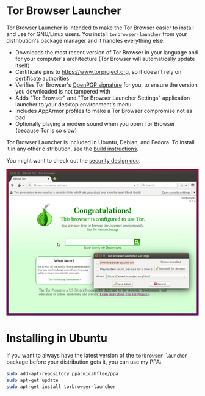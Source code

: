 # Tor Browser Launcher

Tor Browser Launcher is intended to make the Tor Browser easier to install and use for GNU/Linux users. You install ```torbrowser-launcher``` from your distribution's package manager and it handles everything else:

* Downloads the most recent version of Tor Browser in your language and for your computer's architecture (Tor Browser will automatically update itself)
* Certificate pins to https://www.torproject.org, so it doesn't rely on certificate authorities
* Verifies Tor Browser's [OpenPGP signature](https://www.torproject.org/docs/verifying-signatures.html.en) for you, to ensure the version you downloaded is not tampered with
* Adds "Tor Browser" and "Tor Browser Launcher Settings" application launcher to your desktop environment's menu
* Includes AppArmor profiles to make a Tor Browser compromise not as bad
* Optionally playing a modem sound when you open Tor Browser (because Tor is so slow)

Tor Browser Launcher is included in Ubuntu, Debian, and Fedora. To install it in any other distribution, see the [build instructions](/BUILD.md).

You might want to check out the [security design doc](/security_design.md).

![Tor Browser Launcher screenshot](/screenshot.png)

# Installing in Ubuntu

If you want to always have the latest version of the `torbrowser-launcher` package before your distribution gets it, you can use my PPA:

```sh
sudo add-apt-repository ppa:micahflee/ppa
sudo apt-get update
sudo apt-get install torbrowser-launcher
```

